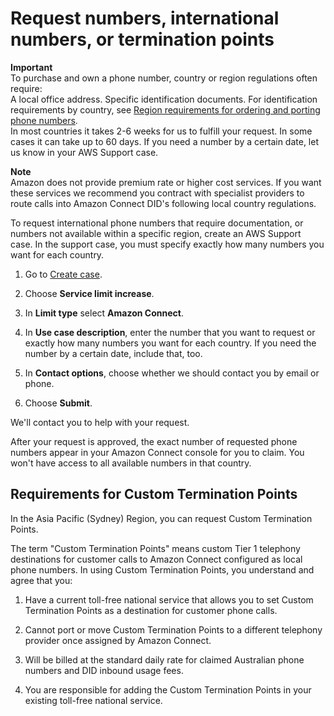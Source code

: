 # Request numbers, international numbers, or termination points<a name="number-request"></a>

**Important**  
To purchase and own a phone number, country or region regulations often require:   
A local office address\.
Specific identification documents\.
For identification requirements by country, see [Region requirements for ordering and porting phone numbers](phone-number-requirements.md)\.   
In most countries it takes 2\-6 weeks for us to fulfill your request\. In some cases it can take up to 60 days\. If you need a number by a certain date, let us know in your AWS Support case\.

**Note**  
Amazon does not provide premium rate or higher cost services\. If you want these services we recommend you contract with specialist providers to route calls into Amazon Connect DID's following local country regulations\.

To request international phone numbers that require documentation, or numbers not available within a specific region, create an AWS Support case\. In the support case, you must specify exactly how many numbers you want for each country\. 

1. Go to [Create case](https://console.aws.amazon.com/support/cases#/create)\.

1. Choose **Service limit increase**\.

1. In **Limit type** select **Amazon Connect**\.

1. In **Use case description**, enter the number that you want to request or exactly how many numbers you want for each country\. If you need the number by a certain date, include that, too\.

1. In **Contact options**, choose whether we should contact you by email or phone\. 

1. Choose **Submit**\. 

We'll contact you to help with your request\. 

After your request is approved, the exact number of requested phone numbers appear in your Amazon Connect console for you to claim\. You won't have access to all available numbers in that country\.

## Requirements for Custom Termination Points<a name="custom-termination-points"></a>

In the Asia Pacific \(Sydney\) Region, you can request Custom Termination Points\.

The term "Custom Termination Points" means custom Tier 1 telephony destinations for customer calls to Amazon Connect configured as local phone numbers\. In using Custom Termination Points, you understand and agree that you: 

1. Have a current toll\-free national service that allows you to set Custom Termination Points as a destination for customer phone calls\.

1. Cannot port or move Custom Termination Points to a different telephony provider once assigned by Amazon Connect\.

1. Will be billed at the standard daily rate for claimed Australian phone numbers and DID inbound usage fees\.

1. You are responsible for adding the Custom Termination Points in your existing toll\-free national service\.